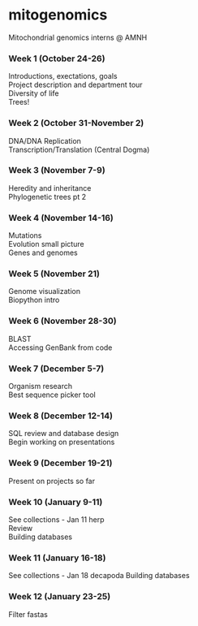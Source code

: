 # mitogenomics
Mitochondrial genomics interns @ AMNH

### Week 1 (October 24-26)
Introductions, exectations, goals <br />
Project description and department tour<br />
Diversity of life<br />
Trees!<br />

### Week 2 (October 31-November 2)
DNA/DNA Replication<br />
Transcription/Translation (Central Dogma)<br />

### Week 3 (November 7-9)
Heredity and inheritance<br />
Phylogenetic trees pt 2<br />

### Week 4 (November 14-16)
Mutations <br />
Evolution small picture<br />
Genes and genomes<br />

### Week 5 (November 21)
Genome visualization <br />
Biopython intro <br />

### Week 6 (November 28-30)
BLAST <br />
Accessing GenBank from code <br />

### Week 7 (December 5-7)
Organism research <br />
Best sequence picker tool <br />

### Week 8 (December 12-14)
SQL review and database design <br />
Begin working on presentations <br />

### Week 9 (December 19-21) 
Present on projects so far <br />

### Week 10 (January 9-11)
See collections - Jan 11 herp <br />
Review <br />
Building databases <br />

### Week 11 (January 16-18)
See collections - Jan 18 decapoda
Building databases <br />

### Week 12 (January 23-25)
Filter fastas <br />
